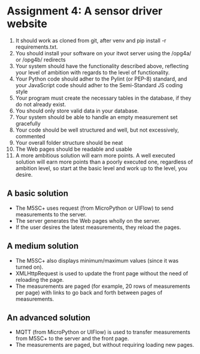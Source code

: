 # Assignment 4: A sensor driver website

1. It should work as cloned from git, after venv and pip install -r requirements.txt.
2. You should install your software on your itwot server using the /opg4a/ or /opg4b/ redirects
3. Your system should have the functionality described above, reflecting your level of ambition with regards to the level of functionality.
4. Your Python code should adher to the Pylint (or PEP-8) standard, and your JavaScript code should adher to the Semi-Standard JS coding style
5. Your program must create the necessary tables in the database, if they do not already exist.
6. You should only store valid data in your database.
7. Your system should be able to handle an empty measurement set gracefully
8. Your code should be well structured and well, but not excessively, commented
9. Your overall folder structure should be neat
10. The Web pages should be readable and usable
11. A more ambitious solution will earn more points. A well executed solution will earn more points than a 
poorly executed one, regardless of ambition level, so start at the basic level and work up to the level, 
you desire.

## A basic solution
- The M5SC+ uses request (from MicroPython or UIFlow) to send measurements to the server.
- The server generates the Web pages wholly on the server.
- If the user desires the latest measurements, they reload the pages.

## A medium solution
- The M5SC+ also displays minimum/maximum values (since it was turned on).
- XMLHttpRequest is used to update the front page without the need of reloading the page.
- The measurements are paged (for example, 20 rows of measurements per page) with links to go back and forth between pages of measurements.

## An advanced solution
- MQTT (from MicroPython or UIFlow) is used to transfer measurements from M5SC+ to the server and the front page.
- The measurements are paged, but without requiring loading new pages.